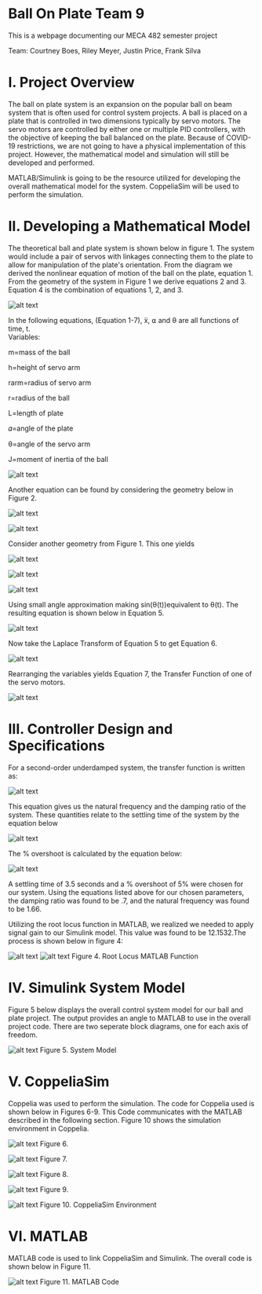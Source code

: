 # Ball On Plate Team 9 
This is a webpage documenting our MECA 482 semester project

Team: Courtney Boes, Riley Meyer, Justin Price, Frank Silva
# I. Project Overview
The ball on plate system is an expansion on the popular ball on beam system that is often used for control system projects. A ball is placed on a plate that is controlled in two dimensions typically by servo motors. The servo motors are controlled by either one or multiple PID controllers, with the objective of keeping the ball balanced on the plate. Because of COVID-19 restrictions, we are not going to have a physical implementation of this project. However, the mathematical model and simulation will still be developed and performed.

MATLAB/Simulink is going to be the resource utilized for developing the overall mathematical model for the system. CoppeliaSim will be used to perform the simulation.
# II. Developing a Mathematical Model
The theoretical ball and plate system is shown below in figure 1. The system would include a pair of servos with linkages connecting them to the plate to allow for manipulation of the plate's orientation. From the diagram we derived the nonlinear equation of motion of the ball on the plate, equation 1. From the geometry of the system in Figure 1 we derive equations 2 and 3. Equation 4 is the combination of equations 1, 2, and 3.

![alt text](https://github.com/MECA-482-BallOnPlate/BallOnPlateTeam8/blob/main/figures/figure1.PNG?raw=true)

In the following equations, (Equation 1-7), ẍ, ⍺ and θ are all functions of time, t.  
Variables:

m=mass of the ball

h=height of servo arm
                  
rarm=radius of servo arm
                  
r=radius of the ball

L=length of plate
                  
𝛼=angle of the plate
                  
θ=angle of the servo arm
                  
J=moment of inertia of the ball
          
![alt text](https://github.com/MECA-482-BallOnPlate/BallOnPlateTeam8/blob/main/equations/equation1.PNG?raw=true)

Another equation can be found by considering the geometry below in Figure 2.

![alt text](https://github.com/MECA-482-BallOnPlate/BallOnPlateTeam8/blob/main/figures/figure2.PNG?raw=true)

![alt text](https://github.com/MECA-482-BallOnPlate/BallOnPlateTeam8/blob/main/equations/equation2.PNG?raw=true)

Consider another geometry from Figure 1.  This one yields 

![alt text](https://github.com/MECA-482-BallOnPlate/BallOnPlateTeam8/blob/main/figures/figure3.PNG?raw=true)

![alt text](https://github.com/MECA-482-BallOnPlate/BallOnPlateTeam8/blob/main/equations/equation3.PNG?raw=true)

![alt text](https://github.com/MECA-482-BallOnPlate/BallOnPlateTeam8/blob/main/equations/equation4.PNG?raw=true)

Using small angle approximation making sin(θ(t))equivalent to θ(t). The resulting equation is shown below in Equation 5.

![alt text](https://github.com/MECA-482-BallOnPlate/BallOnPlateTeam8/blob/main/equations/equation5.PNG?raw=true)

Now take the Laplace Transform of Equation 5 to get Equation 6.

![alt text](https://github.com/MECA-482-BallOnPlate/BallOnPlateTeam8/blob/main/equations/equation6.PNG?raw=true)

Rearranging the variables yields Equation 7, the Transfer Function of one of the servo motors.

![alt text](https://github.com/MECA-482-BallOnPlate/BallOnPlateTeam8/blob/main/equations/equation7.PNG?raw=true)

# III. Controller Design and Specifications
For a second-order underdamped system, the transfer function is written as:

![alt text](https://github.com/MECA-482-BallOnPlate/BallOnPlateTeam8/blob/main/equations/standardTF.PNG?raw=true)

This equation gives us the natural frequency and the damping ratio of the system. These quantities relate to the settling time of the system by the equation below

![alt text](https://github.com/MECA-482-BallOnPlate/BallOnPlateTeam8/blob/main/equations/settlingtime.PNG?raw=true)

The % overshoot is calculated by the equation below:

![alt text](https://github.com/MECA-482-BallOnPlate/BallOnPlateTeam8/blob/main/equations/OS.PNG?raw=true)

A settling time of 3.5 seconds and a % overshoot of 5% were chosen for our system. Using the equations listed above for our chosen parameters, the damping ratio was found to be .7, and the natural frequency was found to be 1.66.

Utilizing the root locus function in MATLAB, we realized we needed to apply signal gain to our Simulink model. This value was found to be 12.1532.The process is shown below in figure 4:

![alt text](https://github.com/MECA-482-BallOnPlate/BallOnPlateTeam8/blob/main/figures/figure4.PNG?raw=true)
![alt text](https://github.com/MECA-482-BallOnPlate/BallOnPlateTeam8/blob/main/misc.%20images/RLValues.PNG?raw=true)
Figure 4. Root Locus MATLAB Function
# IV. Simulink System Model
Figure 5 below displays the overall control system model for our ball and plate project. The output provides an angle to MATLAB to use in the overall project code. There are two seperate block diagrams, one for each axis of freedom.

![alt text](https://github.com/MECA-482-BallOnPlate/BallOnPlateTeam8/blob/main/figures/figure5.PNG?raw=true)
Figure 5. System Model

# V. CoppeliaSim
Coppelia was used to perform the simulation. The code for Coppelia used is shown below in Figures 6-9. This Code communicates with the MATLAB described in the following section. Figure 10 shows the simulation environment in Coppelia.

![alt text](https://github.com/MECA-482-BallOnPlate/BallOnPlateTeam8/blob/main/figures/figure6.PNG?raw=true)
Figure 6.

![alt text](https://github.com/MECA-482-BallOnPlate/BallOnPlateTeam8/blob/main/figures/figure7.PNG?raw=true)
Figure 7.

![alt text](https://github.com/MECA-482-BallOnPlate/BallOnPlateTeam8/blob/main/figures/figure8.PNG?raw=true)
Figure 8.

![alt text](https://github.com/MECA-482-BallOnPlate/BallOnPlateTeam8/blob/main/figures/figure9.PNG?raw=true)
Figure 9.

![alt text](https://github.com/MECA-482-BallOnPlate/BallOnPlateTeam8/blob/main/figures/figure10.PNG?raw=true)
Figure 10. CoppeliaSim Environment

# VI. MATLAB
MATLAB code is used to link CoppeliaSim and Simulink. The overall code is shown below in Figure 11.

![alt text](https://github.com/MECA-482-BallOnPlate/BallOnPlateTeam8/blob/main/figures/figure11.PNG?raw=true)
Figure 11. MATLAB Code
